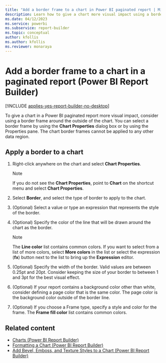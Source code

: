 ```yaml
---
title: "Add a border frame to a chart in Power BI paginated report | Microsoft Docs"
description: Learn how to give a chart more visual impact using a border frame around the outside of the chart in Power BI paginated reports in Power BI Report Builder. 
ms.date: 04/12/2023
ms.service: powerbi
ms.subservice: report-builder
ms.topic: conceptual
author: kfollis
ms.author: kfollis
ms.reviewer: monaraya
---
```

# Add a border frame to a chart in a paginated report (Power BI Report Builder)

[!INCLUDE [applies-yes-report-builder-no-desktop](../../../includes/applies-yes-report-builder-no-desktop.md)]

  To give a chart in a Power BI paginated report more visual impact, consider using a border frame around the outside of the chart. You can select a border frame by using the **Chart Properties** dialog box or by using the Properties pane. The chart border frames cannot be applied to any other data region.  
  
  
## Apply a border to a chart  
  
1. Right-click anywhere on the chart and select **Chart Properties**.  
  
    > [!NOTE]  
    >  If you do not see the **Chart Properties**, point to **Chart** on the shortcut menu and select **Chart Properties**.  
  
1. Select **Border**, and select the type of border to apply to the chart.  
  
1. (Optional) Select a value or type an expression that represents the style of the border.  
  
1. (Optional) Specify the color of the line that will be drawn around the chart as the border.  
  
    > [!NOTE]  
    >  The **Line color** list contains common colors. If you want to select from a list of more colors, select **More colors** in the list or select the expression (**fx**) button next to the list to bring up the **Expression** editor.  
  
1. (Optional) Specify the width of the border. Valid values are between 0.25pt and 20pt. Consider keeping the size of your border to between 1 and 3pt for the best visual effect.  
  
1. (Optional) If your report contains a background color other than white, consider defining a page color that is the same color. The page color is the background color outside of the border line.  
  
1. (Optional) If you choose a Frame type, specify a style and color for the frame. The **Frame fill color** list contains common colors.  
  
## Related content  

- [Charts &#40;Power BI Report Builder&#41;](charts-report-builder.md)
- [Formatting a Chart &#40;Power BI Report Builder&#41;](formatting-chart-report-builder.md)
- [Add Bevel, Emboss, and Texture Styles to a Chart &#40;Power BI Report Builder&#41;](chart-effects-add-bevel-emboss-or-texture-report-builder.md)  
  
  
